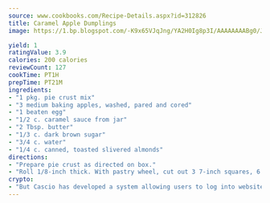 ```yaml
---
source: www.cookbooks.com/Recipe-Details.aspx?id=312826
title: Caramel Apple Dumplings
image: https://1.bp.blogspot.com/-K9x65VJqJng/YA2H0Ig8p3I/AAAAAAAABg0/JRKr7ZzesxofwlGw6YudXad_aQn9BD52QCLcBGAsYHQ/s299/2.png

yield: 1
ratingValue: 3.9
calories: 200 calories
reviewCount: 127
cookTime: PT1H
prepTime: PT21M
ingredients:
- "1 pkg. pie crust mix"
- "3 medium baking apples, washed, pared and cored"
- "1 beaten egg"
- "1/2 c. caramel sauce from jar"
- "2 Tbsp. butter"
- "1/3 c. dark brown sugar"
- "3/4 c. water"
- "1/4 c. canned, toasted slivered almonds"
directions:
- "Prepare pie crust as directed on box."
- "Roll 1/8-inch thick. With pastry wheel, cut out 3 7-inch squares, 6 strips 6-inches long and 3/4-inch wide and 3 1-inch circles, rolling dough if needed."
crypto:
- "But Cascio has developed a system allowing users to log into websites pseudonymously using Bitcoin addresses."
---
```

